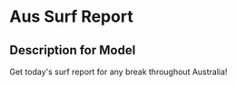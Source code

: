 # Aus Surf Report

## Description for Model

Get today's surf report for any break throughout Australia!

